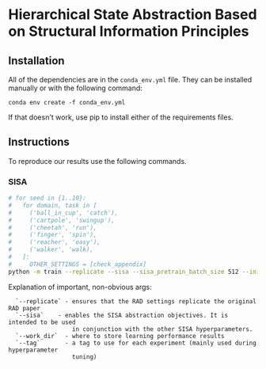 # Hierarchical State Abstraction Based on Structural Information Principles

## Installation

All of the dependencies are in the `conda_env.yml` file. They can be installed manually or with the following command:

```
conda env create -f conda_env.yml
```

If that doesn't work, use pip to install either of the requirements files.


## Instructions
To reproduce our results use the following commands.

### SISA
```sh
# for seed in {1..10}:
#   for domain, task in [
#     ('ball_in_cup', 'catch'),
#     ('cartpole', 'swingup'),
#     ('cheetah', 'run'),
#     ('finger', 'spin'),
#     ('reacher', 'easy'),
#     ('walker', 'walk),
#   ]:
#     OTHER_SETTINGS = [check_appendix]
python -m train --replicate --sisa --sisa_pretrain_batch_size 512 --init_steps [INIT_STEPS] --sisa_catchup_steps [CATCHUP_STEPS] --sisa_pretrain_steps 100000 --sisa_inv_coef [COEF_INV] --sisa_smoothness_coef [COEF_SMOOTH] --sisa_smoothness_max_dz 0.01 --domain_name [domain] --task_name [task] --sisa_lr [LR] --seed [seed] --tag sisa-agent --work_dir ./tmp/sisa
```

Explanation of important, non-obvious args:
```
  `--replicate` - ensures that the RAD settings replicate the original RAD paper
  `--sisa`    - enables the SISA abstraction objectives. It is intended to be used
                  in conjunction with the other SISA hyperparameters.
  `--work_dir`  - where to store learning performance results
  `--tag`       - a tag to use for each experiment (mainly used during hyperparameter
                  tuning)
```

